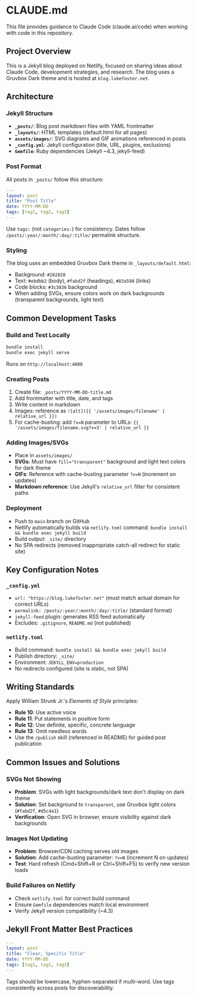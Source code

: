 # CLAUDE.md

This file provides guidance to Claude Code (claude.ai/code) when working with code in this repository.

## Project Overview

This is a Jekyll blog deployed on Netlify, focused on sharing ideas about Claude Code, development strategies, and research. The blog uses a Gruvbox Dark theme and is hosted at `blog.lukefoster.net`.

## Architecture

### Jekyll Structure
- **`_posts/`**: Blog post markdown files with YAML frontmatter
- **`_layouts/`**: HTML templates (default.html for all pages)
- **`assets/images/`**: SVG diagrams and GIF animations referenced in posts
- **`_config.yml`**: Jekyll configuration (title, URL, plugins, exclusions)
- **`Gemfile`**: Ruby dependencies (Jekyll ~4.3, jekyll-feed)

### Post Format
All posts in `_posts/` follow this structure:
```yaml
---
layout: post
title: "Post Title"
date: YYYY-MM-DD
tags: [tag1, tag2, tag3]
---
```

Use `tags:` (not `categories:`) for consistency. Dates follow `/posts/:year/:month/:day/:title/` permalink structure.

### Styling
The blog uses an embedded Gruvbox Dark theme in `_layouts/default.html`:
- Background: `#282828`
- Text: `#ebdbb2` (body), `#fabd2f` (headings), `#83a598` (links)
- Code blocks: `#3c3836` background
- When adding SVGs, ensure colors work on dark backgrounds (transparent backgrounds, light text)

## Common Development Tasks

### Build and Test Locally
```bash
bundle install
bundle exec jekyll serve
```
Runs on `http://localhost:4000`

### Creating Posts
1. Create file: `_posts/YYYY-MM-DD-title.md`
2. Add frontmatter with title, date, and tags
3. Write content in markdown
4. Images: reference as `![alt]({{ '/assets/images/filename' | relative_url }})`
4. For cache-busting: add `?v=N` parameter to URLs: `{{ '/assets/images/filename.svg?v=3' | relative_url }}`

### Adding Images/SVGs
- Place in `assets/images/`
- **SVGs**: Must have `fill="transparent"` background and light text colors for dark theme
- **GIFs**: Reference with cache-busting parameter `?v=N` (increment on updates)
- **Markdown reference**: Use Jekyll's `relative_url` filter for consistent paths

### Deployment
- Push to `main` branch on GitHub
- Netlify automatically builds via `netlify.toml` command: `bundle install && bundle exec jekyll build`
- Build output: `_site/` directory
- No SPA redirects (removed inappropriate catch-all redirect for static site)

## Key Configuration Notes

### `_config.yml`
- `url: "https://blog.lukefoster.net"` (must match actual domain for correct URLs)
- `permalink: /posts/:year/:month/:day/:title/` (standard format)
- `jekyll-feed` plugin: generates RSS feed automatically
- Excludes: `.gitignore`, `README.md` (not published)

### `netlify.toml`
- Build command: `bundle install && bundle exec jekyll build`
- Publish directory: `_site/`
- Environment: `JEKYLL_ENV=production`
- No redirects configured (site is static, not SPA)

## Writing Standards

Apply William Strunk Jr.'s *Elements of Style* principles:
- **Rule 10**: Use active voice
- **Rule 11**: Put statements in positive form
- **Rule 12**: Use definite, specific, concrete language
- **Rule 13**: Omit needless words
- Use the `/publish` skill (referenced in README) for guided post publication

## Common Issues and Solutions

### SVGs Not Showing
- **Problem**: SVGs with light backgrounds/dark text don't display on dark theme
- **Solution**: Set background to `transparent`, use Gruvbox light colors (`#fabd2f`, `#d5c4a1`)
- **Verification**: Open SVG in browser, ensure visibility against dark backgrounds

### Images Not Updating
- **Problem**: Browser/CDN caching serves old images
- **Solution**: Add cache-busting parameter: `?v=N` (increment N on updates)
- **Test**: Hard refresh (Cmd+Shift+R or Ctrl+Shift+F5) to verify new version loads

### Build Failures on Netlify
- Check `netlify.toml` for correct build command
- Ensure `Gemfile` dependencies match local environment
- Verify Jekyll version compatibility (~4.3)

## Jekyll Front Matter Best Practices

```yaml
---
layout: post
title: "Clear, Specific Title"
date: YYYY-MM-DD
tags: [tag1, tag2, tag3]
---
```

Tags should be lowercase, hyphen-separated if multi-word. Use tags consistently across posts for discoverability.
